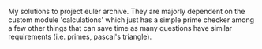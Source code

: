 My solutions to project euler archive. They are majorly dependent on the custom module 'calculations' which just has a simple prime checker among a few other things that can save time as many questions have similar requirements (i.e. primes, pascal's triangle). 
